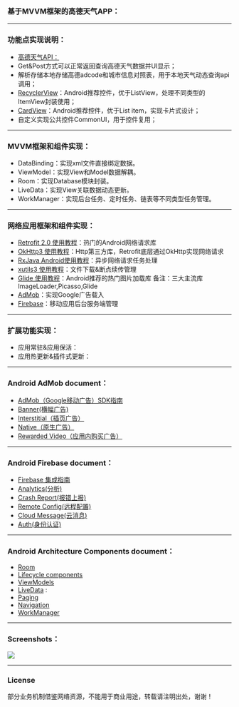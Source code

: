 ### 基于MVVM框架的高德天气APP：
-------

### 功能点实现说明：
- [高德天气API：](https://lbs.amap.com/api/webservice/guide/api/weatherinfo/)
- Get&Post方式可以正常返回查询高德天气数据并UI显示；
- 解析存储本地存储高德adcode和城市信息对照表，用于本地天气动态查询api调用；
- [RecyclerView](https://www.jianshu.com/p/4f9591291365)：Android推荐控件，优于ListView，处理不同类型的ItemView封装使用；
- [CardView](https://blog.csdn.net/u013651026/article/details/79000205)：Android推荐控件，优于List item，实现卡片式设计；
- 自定义实现公共控件CommonUI，用于控件复用；


-------
### MVVM框架和组件实现：
- DataBinding：实现xml文件直接绑定数据。
- ViewModel：实现View和Model数据解耦。
- Room：实现Database模块封装。
- LiveData：实现View关联数据动态更新。
- WorkManager：实现后台任务、定时任务、链表等不同类型任务管理。


-------
### 网络应用框架和组件实现：
- [Retrofit 2.0 使用教程](https://blog.csdn.net/carson_ho/article/details/73732076)：热门的Android网络请求库
- [OkHttp3 使用教程](https://blog.csdn.net/xx326664162/article/details/77714126)：Http第三方库，Retrofit底层通过OkHttp实现网络请求 
- [RxJava Android使用教程](https://gank.io/post/560e15be2dca930e00da1083)：异步网络请求任务处理
- [xutils3 使用教程](https://blog.csdn.net/carson_ho/article/details/73732076)：文件下载&断点续传管理
- [Glide 使用教程](https://www.jianshu.com/p/7ce7b02988a4)：Android推荐的热门图片加载库 备注：三大主流库ImageLoader,Picasso,Glide
- [AdMob](https://developers.google.com/admob/android/quick-start?hl=zh-CN#import_the_mobile_ads_sdk)：实现Google广告载入
- [Firebase](https://developers.google.com/firebase/docs/android/setup?hl=zh-CN)：移动应用后台服务端管理

-------
### 扩展功能实现：
- 应用常驻&应用保活：
- 应用热更新&插件式更新：


-------
### Android AdMob document：
- [AdMob（Google移动广告）SDK指南](https://developers.google.com/admob/android/quick-start?hl=zh-CN#import_the_mobile_ads_sdk)
- [Banner(横幅广告)](https://developers.google.com/admob/android/banner?hl=zh-CN)
- [Interstitial（插页广告）](https://developers.google.com/admob/android/interstitial?hl=zh-CN)
- [Native（原生广告）](https://developers.google.com/admob/android/native-unified?hl=zh-CN)
- [Rewarded Video（应用内购买广告）](https://developers.google.com/admob/android/rewarded-video?hl=zh-CN)


-------

### Android Firebase document：
- [Firebase 集成指南](https://developers.google.com/firebase/docs/android/setup?hl=zh-CN)
- [Analytics(分析)](https://firebase.google.com/docs/analytics/?hl=zh-CN)
- [Crash Report(报错上报)](https://firebase.google.com/docs/crashlytics/?hl=zh-CN)
- [Remote Config(远程配置)](https://firebase.google.com/docs/cloud-messaging/?hl=zh-CN)
- [Cloud Message(云消息)](https://firebase.google.com/docs/remote-config/?hl=zh-CN)
- [Auth(身份认证)](https://firebase.google.com/docs/auth/?hl=zh-CN)

-------
### Android Architecture Components document：
- [Room](https://developer.android.google.cn/topic/libraries/architecture/room)
- [Lifecycle components](https://developer.android.google.cn/topic/libraries/architecture/lifecycle)
- [ViewModels](https://developer.android.google.cn/topic/libraries/architecture/viewmodel)
- [LiveData](https://developer.android.google.cn/topic/libraries/architecture/livedata) :
- [Paging](https://developer.android.google.cn/topic/libraries/architecture/paging/)
- [Navigation](https://developer.android.google.cn/topic/libraries/architecture/navigation/)
- [WorkManager](https://developer.android.google.cn/topic/libraries/architecture/workmanager/) 

-------
### Screenshots：
![](https://github.com/caobaokang419/WeatherApp/blob/master/screenshots/admob_banner_screenshot.bmp)

-------
### License
部分业务机制借鉴网络资源，不能用于商业用途，转载请注明出处，谢谢！ 
